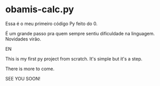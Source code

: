 # obamis-calc.py
Essa é o meu primeiro código Py feito do 0.

É um grande passo pra quem sempre sentiu dificuldade na linguagem. Novidades virão.

EN

This is my first py project from scratch. It's simple but it's a step.

There is more to come.

SEE YOU SOON!
